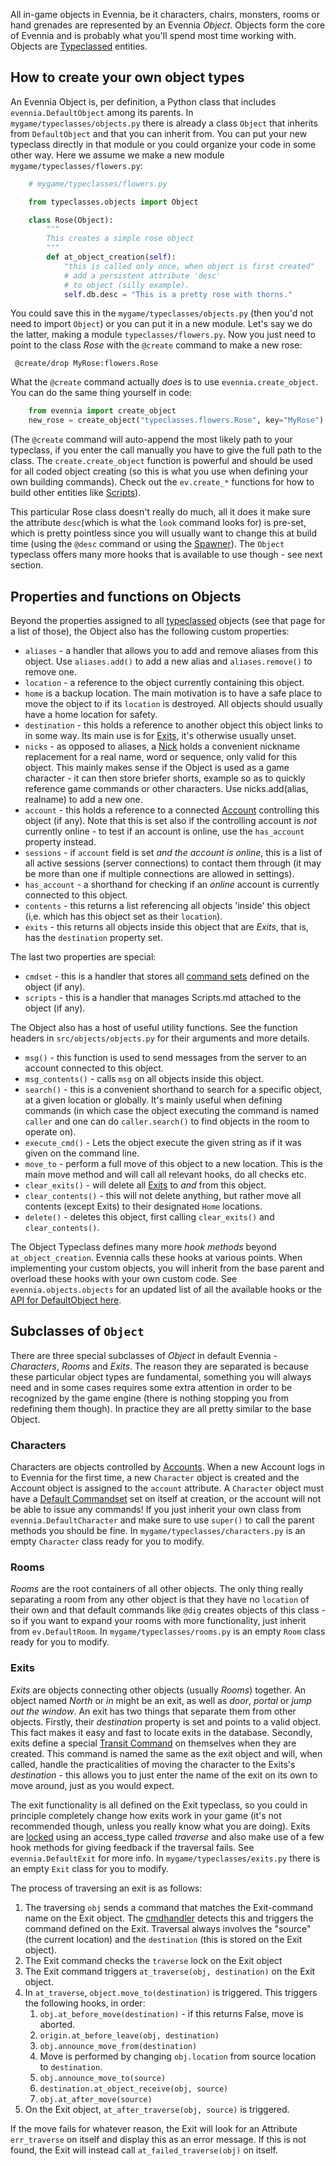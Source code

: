 [](Describes-the-basic-Object-typeclass,-the-base-for-all-in-game-things.)

All in-game objects in Evennia, be it characters, chairs, monsters, rooms or hand grenades are represented by an Evennia *Object*. Objects form the core of Evennia and is probably what you'll spend most time working with. Objects are [Typeclassed](Typeclasses.md) entities.

## How to create your own object types

An Evennia Object is, per definition, a Python class that includes `evennia.DefaultObject` among its parents. In `mygame/typeclasses/objects.py` there is already a class `Object` that inherits from `DefaultObject` and that you can inherit from. You can put your new typeclass directly in that module or you could organize your code in some other way. Here we assume we make a new module `mygame/typeclasses/flowers.py`:

```python
    # mygame/typeclasses/flowers.py

    from typeclasses.objects import Object

    class Rose(Object):
        """
        This creates a simple rose object        
        """    
        def at_object_creation(self):
            "this is called only once, when object is first created"
            # add a persistent attribute 'desc' 
            # to object (silly example).
            self.db.desc = "This is a pretty rose with thorns."     
```
   
You could save this in the `mygame/typeclasses/objects.py` (then you'd not need to import `Object`) or you can put it in a new module. Let's say we do the latter, making a module `typeclasses/flowers.py`.  Now you just need to point to the class *Rose* with the `@create` command to make a new rose:

     @create/drop MyRose:flowers.Rose

What the `@create` command actually *does* is to use `evennia.create_object`. You can do the same thing yourself in code:

```python
    from evennia import create_object
    new_rose = create_object("typeclasses.flowers.Rose", key="MyRose")
```

(The `@create` command will auto-append the most likely path to your typeclass, if you enter the call manually you have to give the full path to the class. The `create.create_object` function is powerful and should be used for all coded object creating (so this is what you use when defining your own building commands). Check out the `ev.create_*` functions for how to build other entities like [Scripts](Scripts.md)). 

This particular Rose class doesn't really do much, all it does it make sure the attribute `desc`(which is what the `look` command looks for) is pre-set, which is pretty pointless since you will usually want to change this at build time (using the `@desc` command or using the [Spawner](https://github.com/evennia/evennia/wiki/Spawner-and-Prototypes)). The `Object` typeclass offers many more hooks that is available to use though - see next section. 

## Properties and functions on Objects

Beyond the properties assigned to all [typeclassed](Typeclasses.md) objects (see that page for a list of those), the Object also has the following custom properties: 

- `aliases` - a handler that allows you to add and remove aliases from this object. Use `aliases.add()` to add a new alias and `aliases.remove()` to remove one. 
- `location` - a reference to the object currently containing this object.
- `home` is a backup location. The main motivation is to have a safe place to move the object to if its `location` is destroyed. All objects should usually have a home location for safety.
- `destination` - this holds a reference to another object this object links to in some way. Its main use is for [Exits](Objects#Exits), it's otherwise usually unset.
- `nicks` - as opposed to aliases, a [Nick](Nicks.md) holds a convenient nickname replacement for a real name, word or sequence, only valid for this object. This mainly makes sense if the Object is used as a game character - it can then store briefer shorts, example so as to quickly reference game commands or other characters. Use nicks.add(alias, realname) to add a new one.
- `account` - this holds a reference to a connected [Account](Accounts.md) controlling this object (if any). Note that this is set also if the controlling account is *not* currently online - to test if an account is online, use the `has_account` property instead.
- `sessions` - if `account` field is set *and the account is online*, this is a list of all active sessions (server connections) to contact them through (it may be more than one if multiple connections are allowed in settings).
- `has_account` - a shorthand for checking if an *online* account is currently connected to this object.
- `contents` - this returns a list referencing all objects 'inside' this object (i,e. which has this object set as their `location`).
- `exits` - this returns all objects inside this object that are *Exits*, that is, has the `destination` property set.

The last two properties are special:

- `cmdset` - this is a handler that stores all [command sets](Commands#Command_Sets) defined on the object (if any).
- `scripts` - this is a handler that manages Scripts.md attached to the object (if any).

The Object also has a host of useful utility functions. See the function headers in `src/objects/objects.py` for their arguments and more details. 

- `msg()` - this function is used to send messages from the server to an account connected to this object.
- `msg_contents()` - calls `msg` on all objects inside this object.
- `search()` - this is a convenient shorthand to search for a specific object, at a given location or globally. It's mainly useful when defining commands (in which case the object executing the command is named `caller` and one can do `caller.search()` to find objects in the room to operate on).
- `execute_cmd()` - Lets the object execute the given string as if it was given on the command line.
- `move_to` - perform a full move of this object to a new location.  This is the main move method and will call all relevant hooks, do all checks etc.
- `clear_exits()` - will delete all [Exits](Objects#Exits) to *and* from this object.
- `clear_contents()` - this will not delete anything, but rather move all contents (except Exits) to their designated `Home` locations.
- `delete()` - deletes this object, first calling `clear_exits()` and
    `clear_contents()`.

The Object Typeclass defines many more *hook methods* beyond `at_object_creation`. Evennia calls these hooks at various points.  When implementing your custom objects, you will inherit from the base parent and overload these hooks with your own custom code. See `evennia.objects.objects` for an updated list of all the available hooks or the [API for DefaultObject here](evennia.objects.objects#defaultobject).

## Subclasses of `Object`

There are three special subclasses of *Object* in default Evennia - *Characters*, *Rooms* and *Exits*. The reason they are separated is because these particular object types are fundamental, something you will always need and in some cases requires some extra attention in order to be recognized by the game engine (there is nothing stopping you from redefining them though). In practice they are all pretty similar to the base Object.  

### Characters

Characters are objects controlled by [Accounts](Accounts.md). When a new Account
logs in to Evennia for the first time, a new `Character` object is created and
the Account object is assigned to the `account` attribute. A `Character` object
must have a [Default Commandset](Commands#Command_Sets) set on itself at
creation, or the account will not be able to issue any commands! If you just
inherit your own class from `evennia.DefaultCharacter` and make sure to use
`super()` to call the parent methods you should be fine. In
`mygame/typeclasses/characters.py` is an empty `Character` class ready for you
to modify.

### Rooms

*Rooms* are the root containers of all other objects. The only thing really separating a room from any other object is that they have no `location` of their own and that default commands like `@dig` creates objects of this class - so if you want to expand your rooms with more functionality, just inherit from `ev.DefaultRoom`. In `mygame/typeclasses/rooms.py` is an empty `Room` class ready for you to modify.

### Exits

*Exits* are objects connecting other objects (usually *Rooms*) together. An object named *North* or *in* might be an exit, as well as *door*, *portal* or *jump out the window*. An exit has two things that separate them from other objects. Firstly, their *destination* property is set and points to a valid object. This fact makes it easy and fast to locate exits in the database. Secondly, exits define a special [Transit Command](Commands.md) on themselves when they are created. This command is named the same as the exit object and will, when called, handle the practicalities of moving the character to the Exits's *destination* - this allows you to just enter the name of the exit on its own to move around, just as you would expect. 

The exit functionality is all defined on the Exit typeclass, so you could in principle completely change how exits work in your game (it's not recommended though, unless you really know what you are doing).  Exits are [locked](Locks.md) using an access_type called *traverse* and also make use of a few hook methods for giving feedback if the traversal fails.  See `evennia.DefaultExit` for more info.  In `mygame/typeclasses/exits.py` there is an empty `Exit` class for you to modify.

The process of traversing an exit is as follows:

1. The traversing `obj` sends a command that matches the Exit-command name on the Exit object. The [cmdhandler](Commands.md) detects this and triggers the command defined on the Exit. Traversal always involves the "source" (the current location) and the `destination` (this is stored on the Exit object). 
1. The Exit command checks the `traverse` lock on the Exit object
1. The Exit command triggers `at_traverse(obj, destination)` on the Exit object.
1. In `at_traverse`, `object.move_to(destination)` is triggered. This triggers the following hooks, in order:
    1. `obj.at_before_move(destination)` - if this returns False, move is aborted.
    1. `origin.at_before_leave(obj, destination)`
    1. `obj.announce_move_from(destination)`
    1. Move is performed by changing `obj.location` from source location to `destination`.
    1. `obj.announce_move_to(source)`
    1. `destination.at_object_receive(obj, source)`
    1. `obj.at_after_move(source)`
1. On the Exit object, `at_after_traverse(obj, source)` is triggered.

If the move fails for whatever reason, the Exit will look for an Attribute `err_traverse` on itself and display this as an error message. If this is not found, the Exit will instead call
`at_failed_traverse(obj)` on itself. 
